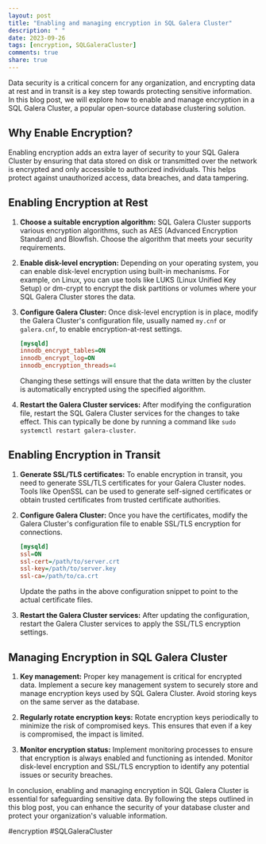 ```yaml
---
layout: post
title: "Enabling and managing encryption in SQL Galera Cluster"
description: " "
date: 2023-09-26
tags: [encryption, SQLGaleraCluster]
comments: true
share: true
---
```


Data security is a critical concern for any organization, and encrypting data at rest and in transit is a key step towards protecting sensitive information. In this blog post, we will explore how to enable and manage encryption in a SQL Galera Cluster, a popular open-source database clustering solution.

## Why Enable Encryption?

Enabling encryption adds an extra layer of security to your SQL Galera Cluster by ensuring that data stored on disk or transmitted over the network is encrypted and only accessible to authorized individuals. This helps protect against unauthorized access, data breaches, and data tampering.

## Enabling Encryption at Rest

1. **Choose a suitable encryption algorithm:** SQL Galera Cluster supports various encryption algorithms, such as AES (Advanced Encryption Standard) and Blowfish. Choose the algorithm that meets your security requirements.

2. **Enable disk-level encryption:** Depending on your operating system, you can enable disk-level encryption using built-in mechanisms. For example, on Linux, you can use tools like LUKS (Linux Unified Key Setup) or dm-crypt to encrypt the disk partitions or volumes where your SQL Galera Cluster stores the data.

3. **Configure Galera Cluster:** Once disk-level encryption is in place, modify the Galera Cluster's configuration file, usually named `my.cnf` or `galera.cnf`, to enable encryption-at-rest settings.

   ```ini
   [mysqld]
   innodb_encrypt_tables=ON
   innodb_encrypt_log=ON
   innodb_encryption_threads=4
   ```

   Changing these settings will ensure that the data written by the cluster is automatically encrypted using the specified algorithm.

4. **Restart the Galera Cluster services:** After modifying the configuration file, restart the SQL Galera Cluster services for the changes to take effect. This can typically be done by running a command like `sudo systemctl restart galera-cluster`.

## Enabling Encryption in Transit

1. **Generate SSL/TLS certificates:** To enable encryption in transit, you need to generate SSL/TLS certificates for your Galera Cluster nodes. Tools like OpenSSL can be used to generate self-signed certificates or obtain trusted certificates from trusted certificate authorities.

2. **Configure Galera Cluster:** Once you have the certificates, modify the Galera Cluster's configuration file to enable SSL/TLS encryption for connections.

   ```ini
   [mysqld]
   ssl=ON
   ssl-cert=/path/to/server.crt
   ssl-key=/path/to/server.key
   ssl-ca=/path/to/ca.crt
   ```

   Update the paths in the above configuration snippet to point to the actual certificate files.

3. **Restart the Galera Cluster services:** After updating the configuration, restart the Galera Cluster services to apply the SSL/TLS encryption settings.

## Managing Encryption in SQL Galera Cluster

1. **Key management:** Proper key management is critical for encrypted data. Implement a secure key management system to securely store and manage encryption keys used by SQL Galera Cluster. Avoid storing keys on the same server as the database.

2. **Regularly rotate encryption keys:** Rotate encryption keys periodically to minimize the risk of compromised keys. This ensures that even if a key is compromised, the impact is limited.

3. **Monitor encryption status:** Implement monitoring processes to ensure that encryption is always enabled and functioning as intended. Monitor disk-level encryption and SSL/TLS encryption to identify any potential issues or security breaches.

In conclusion, enabling and managing encryption in SQL Galera Cluster is essential for safeguarding sensitive data. By following the steps outlined in this blog post, you can enhance the security of your database cluster and protect your organization's valuable information.

#encryption #SQLGaleraCluster
